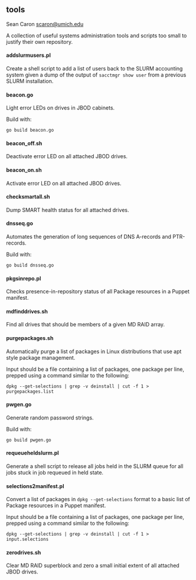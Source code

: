 tools
-----

Sean Caron <scaron@umich.edu>

A collection of useful systems administration tools and scripts too small to justify their own repository.

#### addslurmusers.pl

Create a shell script to add a list of users back to the SLURM accounting system given a dump of the output of ```sacctmgr show user``` from a previous SLURM installation.

#### beacon.go

Light error LEDs on drives in JBOD cabinets.

Build with:

```
go build beacon.go
```

#### beacon_off.sh

Deactivate error LED on all attached JBOD drives.

#### beacon_on.sh

Activate error LED on all attached JBOD drives.

#### checksmartall.sh

Dump SMART health status for all attached drives.

#### dnsseq.go

Automates the generation of long sequences of DNS A-records and PTR-records.

Build with:

```
go build dnsseq.go
```

#### pkgsinrepo.pl

Checks presence-in-repository status of all Package resources in a Puppet manifest.

#### mdfinddrives.sh

Find all drives that should be members of a given MD RAID array.

#### purgepackages.sh

Automatically purge a list of packages in Linux distributions that use apt style package management.

Input should be a file containing a list of packages, one package per line, prepped using a command similar to the following:

```
dpkg --get-selections | grep -v deinstall | cut -f 1 > purgepackages.list
```

#### pwgen.go

Generate random password strings.

Build with:

```
go build pwgen.go
```

#### requeueheldslurm.pl

Generate a shell script to release all jobs held in the SLURM queue for all jobs stuck in job requeued in held state.

#### selections2manifest.pl

Convert a list of packages in ```dpkg --get-selections``` format to a basic list of Package resources in a Puppet manifest.

Input should be a file containing a list of packages, one package per line, prepped using a command similar to the following:

```
dpkg --get-selections | grep -v deinstall | cut -f 1 > input.selections
```

#### zerodrives.sh

Clear MD RAID superblock and zero a small initial extent of all attached JBOD drives.

